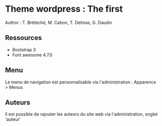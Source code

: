# Theme wordpress : The first

Author : T. Brétéché, M. Cabon, T. Delmas, G. Daudin
 
## Ressources

* Bootstrap 3
* Font awesome 4.7.0

## Menu
Le menu de navigation est personnalisable via l'administration : Apparence > Menus

## Auteurs
Il est possible de rajouter les auteurs du site web via l'administration, onglet 'auteur'

